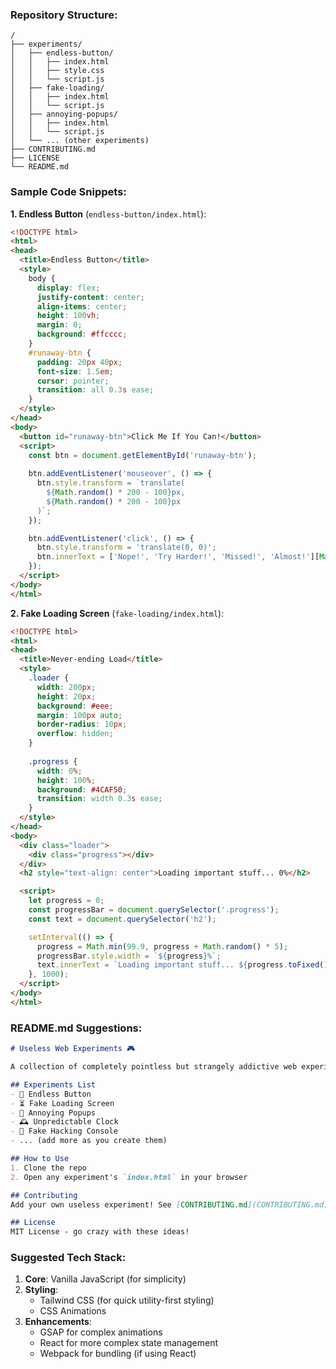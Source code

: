 

### Repository Structure:
```
/
├── experiments/
│   ├── endless-button/
│   │   ├── index.html
│   │   ├── style.css
│   │   └── script.js
│   ├── fake-loading/
│   │   ├── index.html
│   │   └── script.js
│   ├── annoying-popups/
│   │   ├── index.html
│   │   └── script.js
│   └── ... (other experiments)
├── CONTRIBUTING.md
├── LICENSE
└── README.md
```

### Sample Code Snippets:

**1. Endless Button** (`endless-button/index.html`):
```html
<!DOCTYPE html>
<html>
<head>
  <title>Endless Button</title>
  <style>
    body {
      display: flex;
      justify-content: center;
      align-items: center;
      height: 100vh;
      margin: 0;
      background: #ffcccc;
    }
    #runaway-btn {
      padding: 20px 40px;
      font-size: 1.5em;
      cursor: pointer;
      transition: all 0.3s ease;
    }
  </style>
</head>
<body>
  <button id="runaway-btn">Click Me If You Can!</button>
  <script>
    const btn = document.getElementById('runaway-btn');
    
    btn.addEventListener('mouseover', () => {
      btn.style.transform = `translate(
        ${Math.random() * 200 - 100}px,
        ${Math.random() * 200 - 100}px
      )`;
    });

    btn.addEventListener('click', () => {
      btn.style.transform = 'translate(0, 0)';
      btn.innerText = ['Nope!', 'Try Harder!', 'Missed!', 'Almost!'][Math.floor(Math.random()*4)];
    });
  </script>
</body>
</html>
```

**2. Fake Loading Screen** (`fake-loading/index.html`):
```html
<!DOCTYPE html>
<html>
<head>
  <title>Never-ending Load</title>
  <style>
    .loader {
      width: 200px;
      height: 20px;
      background: #eee;
      margin: 100px auto;
      border-radius: 10px;
      overflow: hidden;
    }
    
    .progress {
      width: 0%;
      height: 100%;
      background: #4CAF50;
      transition: width 0.3s ease;
    }
  </style>
</head>
<body>
  <div class="loader">
    <div class="progress"></div>
  </div>
  <h2 style="text-align: center">Loading important stuff... 0%</h2>

  <script>
    let progress = 0;
    const progressBar = document.querySelector('.progress');
    const text = document.querySelector('h2');

    setInterval(() => {
      progress = Math.min(99.9, progress + Math.random() * 5);
      progressBar.style.width = `${progress}%`;
      text.innerText = `Loading important stuff... ${progress.toFixed(1)}%`;
    }, 1000);
  </script>
</body>
</html>
```

### README.md Suggestions:
```markdown
# Useless Web Experiments 🎮

A collection of completely pointless but strangely addictive web experiments.

## Experiments List
- 🏃 Endless Button
- ⏳ Fake Loading Screen
- 🚨 Annoying Popups
- 🕰️ Unpredictable Clock
- 🤖 Fake Hacking Console
- ... (add more as you create them)

## How to Use
1. Clone the repo
2. Open any experiment's `index.html` in your browser

## Contributing
Add your own useless experiment! See [CONTRIBUTING.md](CONTRIBUTING.md)

## License
MIT License - go crazy with these ideas!
```

### Suggested Tech Stack:
1. **Core**: Vanilla JavaScript (for simplicity)
2. **Styling**: 
   - Tailwind CSS (for quick utility-first styling)
   - CSS Animations
3. **Enhancements**:
   - GSAP for complex animations
   - React for more complex state management
   - Webpack for bundling (if using React)
